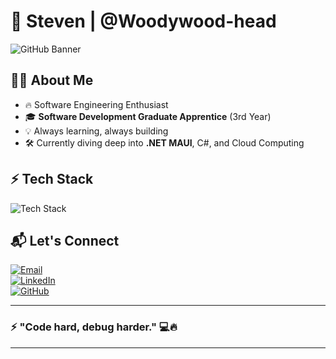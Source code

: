 # 🚀 **Steven** | @Woodywood-head  

![GitHub Banner](https://capsule-render.vercel.app/api?type=wave&color=gradient&height=150&section=header&text=Woodywood-head&fontSize=50&fontAlign=50&fontAlignY=35)

## 👨‍💻 About Me  

- 🔥 Software Engineering Enthusiast  
- 🎓 **Software Development Graduate Apprentice** (3rd Year)  
- 💡 Always learning, always building  
- 🛠️ Currently diving deep into **.NET MAUI**, C#, and Cloud Computing  

## ⚡ Tech Stack  

![Tech Stack](https://skillicons.dev/icons?i=csharp,dotnet,azure,aws,python,git,github,vscode&theme=dark)

## 📬 Let's Connect  

[![Email](https://img.shields.io/badge/Email-Send%20Me%20A%20Message-red?style=for-the-badge&logo=gmail&logoColor=white)](mailto:stevenorama@gmail.com)  
[![LinkedIn](https://img.shields.io/badge/LinkedIn-Let's%20Connect-blue?style=for-the-badge&logo=linkedin)](https://www.linkedin.com/in/steven-woodhead-654736207/)  
[![GitHub](https://img.shields.io/badge/GitHub-Follow%20Me-black?style=for-the-badge&logo=github)](https://github.com/Woodywood-head)

---

### ⚡ **"Code hard, debug harder."** 💻🔥  

---

